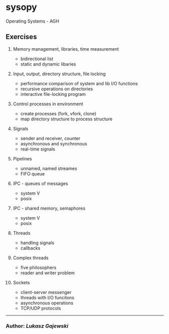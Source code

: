 # **sysopy**
Operating Systems - AGH

## **Exercises**

1. Memory management, libraries, time measurement
	* bidirectional list
	* static and dynamic libaries

2. Input, output, directory structure, file locking
	* performance comparison of system and lib I/O functions
	* recursive operations on directories
	* interactive file-locking program

3. Control processes in environment
	* create processes (fork, vfork, clone)
	* map directory structure to process structure

4. Signals
	* sender and receiver, counter
	* asynchronous and synchronous
	* real-time signals

5. Pipelines
	* unnamed, named streames
	* FIFO queue

6. IPC - queues of messages
	* system V
	* posix

7. IPC - shared memory, semaphores
	* system V
	* posix

8. Threads
	* handling signals
	* callbacks

9. Complex threads
	* five philosophers
	* reader and writer problem

10. Sockets
	* client-server messenger
	* threads with I/O funcitons
	* asynchronous operations
	* TCP/UDP protocols

---

### Author: *Lukasz Gajewski*